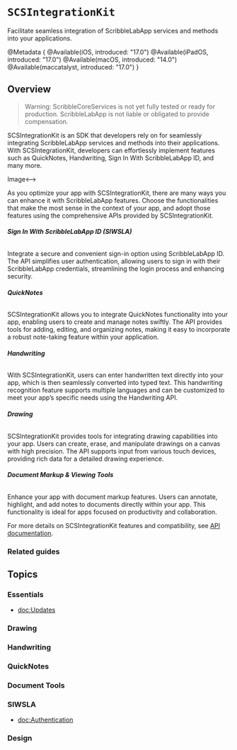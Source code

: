 # ``SCSIntegrationKit``

Facilitate seamless integration of ScribbleLabApp services and methods into your applications.

@Metadata {
    @Available(iOS, introduced: "17.0")
    @Available(iPadOS, introduced: "17.0")
    @Available(macOS, introduced: "14.0")
    @Available(maccatalyst, introduced: "17.0")
}

## Overview

> Warning:
> ScribbleCoreServices is not yet fully tested or ready for production. ScribbleLabApp is not liable or obligated to provide compensation.

SCSIntegrationKit is an SDK that developers rely on for seamlessly integrating ScribbleLabApp services and methods into their applications. With SCSIntegrationKit, developers can effortlessly implement features such as QuickNotes, Handwriting, Sign In With ScribbleLabApp ID, and many more.

<!-->Image<-->

As you optimize your app with SCSIntegrationKit, there are many ways you can enhance it with ScribbleLabApp features. Choose the functionalities that make the most sense in the context of your app, and adopt those features using the comprehensive APIs provided by SCSIntegrationKit. 

###### **Sign In With ScribbleLabApp ID (SIWSLA)**

Integrate a secure and convenient sign-in option using ScribbleLabApp ID. The API simplifies user authentication, allowing users to sign in with their ScribbleLabApp credentials, streamlining the login process and enhancing security.

###### **QuickNotes**

SCSIntegrationKit allows you to integrate QuickNotes functionality into your app, enabling users to create and manage notes swiftly. The API provides tools for adding, editing, and organizing notes, making it easy to incorporate a robust note-taking feature within your application.

###### **Handwriting**

With SCSIntegrationKit, users can enter handwritten text directly into your app, which is then seamlessly converted into typed text. This handwriting recognition feature supports multiple languages and can be customized to meet your app’s specific needs using the Handwriting API.

###### **Drawing**

SCSIntegrationKit provides tools for integrating drawing capabilities into your app. Users can create, erase, and manipulate drawings on a canvas with high precision. The API supports input from various touch devices, providing rich data for a detailed drawing experience.

###### **Document Markup & Viewing Tools**

Enhance your app with document markup features. Users can annotate, highlight, and add notes to documents directly within your app. This functionality is ideal for apps focused on productivity and collaboration.

For more details on SCSIntegrationKit features and compatibility, see [API documentation](Documentation.md).

### Related guides

## Topics

### Essentials

- <doc:Updates>

### Drawing

### Handwriting

### QuickNotes

### Document Tools

### SIWSLA

- <doc:Authentication>

### Design
